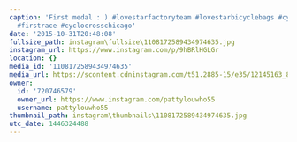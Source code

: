 ```yaml
---
caption: 'First medal : ) #lovestarfactoryteam #lovestarbicyclebags #cycling #youngestontheteam
  #firstrace #cyclocrosschicago'
date: '2015-10-31T20:48:08'
fullsize_path: instagram\fullsize\1108172589434974635.jpg
instagram_url: https://www.instagram.com/p/9hBRlHGLGr
location: {}
media_id: '1108172589434974635'
media_url: https://scontent.cdninstagram.com/t51.2885-15/e35/12145163_892624304161168_1191097547_n.jpg?ig_cache_key=MTEwODE3MjU4OTQzNDk3NDYzNQ%3D%3D.2
owner:
  id: '720746579'
  owner_url: https://www.instagram.com/pattylouwho55
  username: pattylouwho55
thumbnail_path: instagram\thumbnails\1108172589434974635.jpg
utc_date: 1446324488
---
```

